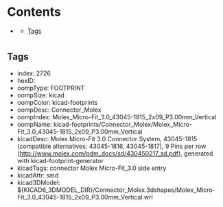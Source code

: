 



Contents
========

* [](#)
	* [Tags](#tags)

# 

## Tags

- index: 2726
- hexID: 
- oompType: FOOTPRINT
- oompSize: kicad
- oompColor: kicad-footprints
- oompDesc: Connector_Molex
- oompIndex: Molex_Micro-Fit_3.0_43045-1815_2x09_P3.00mm_Vertical
- oompName: kicad-footprints/Connector_Molex/Molex_Micro-Fit_3.0_43045-1815_2x09_P3.00mm_Vertical
- kicadDesc: Molex Micro-Fit 3.0 Connector System, 43045-1815 (compatible alternatives: 43045-1816, 43045-1817), 9 Pins per row (http://www.molex.com/pdm_docs/sd/430450217_sd.pdf), generated with kicad-footprint-generator
- kicadTags: connector Molex Micro-Fit_3.0 side entry
- kicadAttr: smd
- kicad3DModel: ${KICAD6_3DMODEL_DIR}/Connector_Molex.3dshapes/Molex_Micro-Fit_3.0_43045-1815_2x09_P3.00mm_Vertical.wrl
